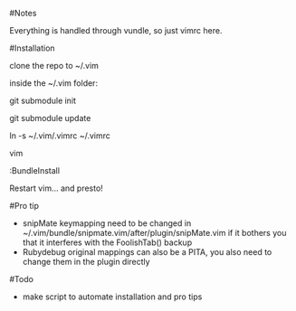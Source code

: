 #Notes

Everything is handled through vundle, so just vimrc here.


#Installation

clone the repo to ~/.vim

inside the ~/.vim folder:

git submodule init

git submodule update

ln -s ~/.vim/.vimrc ~/.vimrc

vim

:BundleInstall

Restart vim... and presto!

#Pro tip
* snipMate keymapping need to be changed in ~/.vim/bundle/snipmate.vim/after/plugin/snipMate.vim if it bothers you that it interferes with the FoolishTab() backup
* Rubydebug original mappings can also be a PITA, you also need to change them in the plugin directly

#Todo
* make script to automate installation and pro tips